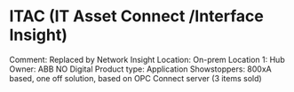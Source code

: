 # ITAC (IT Asset Connect /Interface Insight)

Comment: Replaced by Network Insight
Location: On-prem
Location 1: Hub
Owner: ABB NO Digital
Product type: Application
Showstoppers: 800xA based, one off solution, based on OPC Connect server (3 items sold)